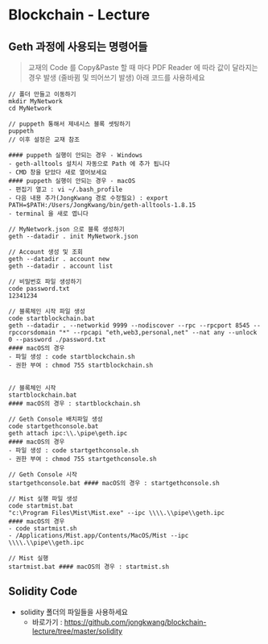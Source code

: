 # Blockchain - Lecture

## Geth 과정에 사용되는 명령어들

> 교재의 Code 를 Copy&Paste 할 때 마다
> PDF Reader 에 따라 값이 달라지는 경우 발생 (줄바뀜 및 띄어쓰기 발생)
> 아래 코드를 사용하세요

```
// 폴더 만들고 이동하기
mkdir MyNetwork
cd MyNetwork

// puppeth 통해서 제네시스 블록 셋팅하기
puppeth
// 이후 설정은 교재 참조

#### puppeth 실행이 안되는 경우 - Windows
- geth-alltools 설치시 자동으로 Path 에 추가 됩니다
- CMD 창을 닫았다 새로 열어보세요
#### puppeth 실행이 안되는 경우 - macOS
- 편집기 열고 : vi ~/.bash_profile
- 다음 내용 추가(JongKwang 경로 수정필요) : export PATH=$PATH:/Users/JongKwang/bin/geth-alltools-1.8.15
- terminal 을 새로 엽니다

// MyNetwork.json 으로 블록 생성하기
geth --datadir . init MyNetwork.json

// Account 생성 및 조회
geth --datadir . account new
geth --datadir . account list

// 비밀번호 파일 생성하기
code password.txt
12341234

// 블록체인 시작 파일 생성
code startblockchain.bat
geth --datadir . --networkid 9999 --nodiscover --rpc --rpcport 8545 --rpccorsdomain "*" --rpcapi "eth,web3,personal,net" --nat any --unlock 0 --password ./password.txt
#### macOS의 경우
- 파일 생성 : code startblockchain.sh
- 권한 부여 : chmod 755 startblockchain.sh


// 블록체인 시작
startblockchain.bat
#### macOS의 경우 : startblockchain.sh

// Geth Console 배치파일 생성
code startgethconsole.bat
geth attach ipc:\\.\pipe\geth.ipc
#### macOS의 경우
- 파일 생성 : code startgethconsole.sh
- 권한 부여 : chmod 755 startgethconsole.sh

// Geth Console 시작
startgethconsole.bat #### macOS의 경우 : startgethconsole.sh

// Mist 실행 파일 생성
code startmist.bat
"c:\Program Files\Mist\Mist.exe" --ipc \\\\.\\pipe\\geth.ipc
#### macOS의 경우
- code startmist.sh
- /Applications/Mist.app/Contents/MacOS/Mist --ipc \\\\.\\pipe\\geth.ipc

// Mist 실행
startmist.bat #### macOS의 경우 : startmist.sh
```

## Solidity Code

- solidity 폴더의 파일들을 사용하세요
  - 바로가기 : https://github.com/jongkwang/blockchain-lecture/tree/master/solidity

